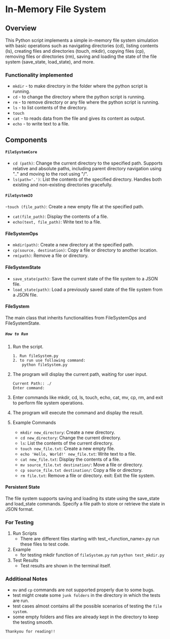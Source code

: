 # In-Memory File System

## Overview

This Python script implements a simple in-memory file system simulation with basic operations such as navigating directories (cd), listing contents (ls), creating files and directories (touch, mkdir), copying files (cp), removing files or directories (rm), saving and loading the state of the file system (save_state, load_state), and more.

### Functionality implemented

- `mkdir` - to make directory in the folder where the python script is running.
- `cd` - to change the directory where the python script is running.
- `rm` - to remove directory or any file where the python script is running.
- `ls` - to list contents of the directory.
- `touch`
- `cat` - to reads data from the file and gives its content as output.
- `echo` - to write text to a file.

## Components

#### `FileSystemCore`

- `cd (path)`: Change the current directory to the specified path. Supports relative and absolute paths, including parent directory navigation using ".." and moving to the root using "/".
- `ls(path='.')`: List the contents of the specified directory. Handles both existing and non-existing directories gracefully.

#### `FileSystemIO`

-`touch (file_path)`: Create a new empty file at the specified path.

- `cat(file_path)`: Display the contents of a file.
- `echo(text, file_path)`: Write text to a file.

#### FileSystemOps

- `mkdir(path)`: Create a new directory at the specified path.
- `cp(source, destination)`: Copy a file or directory to another location.
- `rm(path)`: Remove a file or directory.

#### FileSystemState

- `save_state(path)`: Save the current state of the file system to a JSON file.
- `load_state(path)`: Load a previously saved state of the file system from a JSON file.

#### FileSystem

The main class that inherits functionalities from FileSystemOps and FileSystemState.

##### `How to Run`

1. Run the script.

   ```{python}
   1. Run fileSystem.py
   2. to run use following command:
       python fileSystem.py
   ```

2. The program will display the current path, waiting for user input.

   ```{python}
   Current Path:: ./
   Enter command:
   ```

3. Enter commands like mkdir, cd, ls, touch, echo, cat, mv, cp, rm, and exit to perform file system operations.
4. The program will execute the command and display the result.
5. Example Commands
   - `mkdir new_directory`: Create a new directory.
   - `cd new_directory`: Change the current directory.
   - `ls`: List the contents of the current directory.
   - `touch new_file.txt`: Create a new empty file.
   - `echo 'Hello, World!' new_file.txt`: Write text to a file.
   - `cat new_file.txt`: Display the contents of a file.
   - `mv source_file.txt destination/`: Move a file or directory.
   - `cp source_file.txt destination/`: Copy a file or directory.
   - `rm file.txt`: Remove a file or directory.
     exit: Exit the file system.

#### Persistent State

The file system supports saving and loading its state using the save_state and load_state commands. Specify a file path to store or retrieve the state in JSON format.

### For Testing

1. Run Scripts
   - There are different files starting with test\_<function_name>.py run these files to test code.
2. Example
   - for testing mkdir function of `fileSystem.py` run `python test_mkdir.py`
3. Test Results
   - Test results are shown in the terminal itself.

### Additional Notes

- `mv` and `cp` commands are not supported properly due to some bugs.
- test might create some `junk folders` in the directory in which the tests are run.
- test cases almost contains all the possible scenarios of testing the `file system`.
- some empty folders and files are already kept in the directory to keep the testing smooth.

`Thankyou for reading!!`
